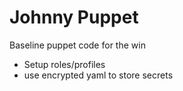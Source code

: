 # Johnny Puppet

Baseline puppet code for the win 
 - Setup roles/profiles
 - use encrypted yaml to store secrets
 


